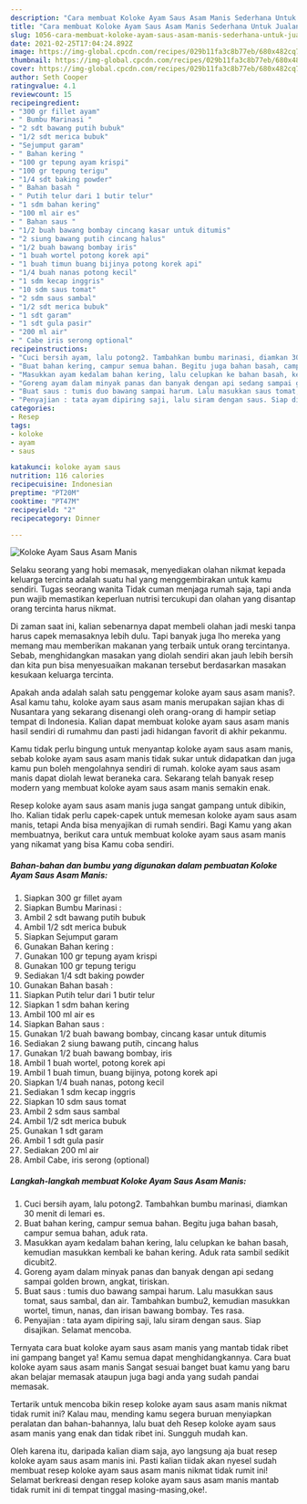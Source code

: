```yaml
---
description: "Cara membuat Koloke Ayam Saus Asam Manis Sederhana Untuk Jualan"
title: "Cara membuat Koloke Ayam Saus Asam Manis Sederhana Untuk Jualan"
slug: 1056-cara-membuat-koloke-ayam-saus-asam-manis-sederhana-untuk-jualan
date: 2021-02-25T17:04:24.892Z
image: https://img-global.cpcdn.com/recipes/029b11fa3c8b77eb/680x482cq70/koloke-ayam-saus-asam-manis-foto-resep-utama.jpg
thumbnail: https://img-global.cpcdn.com/recipes/029b11fa3c8b77eb/680x482cq70/koloke-ayam-saus-asam-manis-foto-resep-utama.jpg
cover: https://img-global.cpcdn.com/recipes/029b11fa3c8b77eb/680x482cq70/koloke-ayam-saus-asam-manis-foto-resep-utama.jpg
author: Seth Cooper
ratingvalue: 4.1
reviewcount: 15
recipeingredient:
- "300 gr fillet ayam"
- " Bumbu Marinasi "
- "2 sdt bawang putih bubuk"
- "1/2 sdt merica bubuk"
- "Sejumput garam"
- " Bahan kering "
- "100 gr tepung ayam krispi"
- "100 gr tepung terigu"
- "1/4 sdt baking powder"
- " Bahan basah "
- " Putih telur dari 1 butir telur"
- "1 sdm bahan kering"
- "100 ml air es"
- " Bahan saus "
- "1/2 buah bawang bombay cincang kasar untuk ditumis"
- "2 siung bawang putih cincang halus"
- "1/2 buah bawang bombay iris"
- "1 buah wortel potong korek api"
- "1 buah timun buang bijinya potong korek api"
- "1/4 buah nanas potong kecil"
- "1 sdm kecap inggris"
- "10 sdm saus tomat"
- "2 sdm saus sambal"
- "1/2 sdt merica bubuk"
- "1 sdt garam"
- "1 sdt gula pasir"
- "200 ml air"
- " Cabe iris serong optional"
recipeinstructions:
- "Cuci bersih ayam, lalu potong2. Tambahkan bumbu marinasi, diamkan 30 menit di lemari es."
- "Buat bahan kering, campur semua bahan. Begitu juga bahan basah, campur semua bahan, aduk rata."
- "Masukkan ayam kedalam bahan kering, lalu celupkan ke bahan basah, kemudian masukkan kembali ke bahan kering. Aduk rata sambil sedikit dicubit2."
- "Goreng ayam dalam minyak panas dan banyak dengan api sedang sampai golden brown, angkat, tiriskan."
- "Buat saus : tumis duo bawang sampai harum. Lalu masukkan saus tomat, saus sambal, dan air. Tambahkan bumbu2, kemudian masukkan wortel, timun, nanas, dan irisan bawang bombay. Tes rasa."
- "Penyajian : tata ayam dipiring saji, lalu siram dengan saus. Siap disajikan. Selamat mencoba."
categories:
- Resep
tags:
- koloke
- ayam
- saus

katakunci: koloke ayam saus 
nutrition: 116 calories
recipecuisine: Indonesian
preptime: "PT20M"
cooktime: "PT47M"
recipeyield: "2"
recipecategory: Dinner

---
```



![Koloke Ayam Saus Asam Manis](https://img-global.cpcdn.com/recipes/029b11fa3c8b77eb/680x482cq70/koloke-ayam-saus-asam-manis-foto-resep-utama.jpg)

Selaku seorang yang hobi memasak, menyediakan olahan nikmat kepada keluarga tercinta adalah suatu hal yang menggembirakan untuk kamu sendiri. Tugas seorang  wanita Tidak cuman menjaga rumah saja, tapi anda pun wajib memastikan keperluan nutrisi tercukupi dan olahan yang disantap orang tercinta harus nikmat.

Di zaman  saat ini, kalian sebenarnya dapat membeli olahan jadi meski tanpa harus capek memasaknya lebih dulu. Tapi banyak juga lho mereka yang memang mau memberikan makanan yang terbaik untuk orang tercintanya. Sebab, menghidangkan masakan yang diolah sendiri akan jauh lebih bersih dan kita pun bisa menyesuaikan makanan tersebut berdasarkan masakan kesukaan keluarga tercinta. 



Apakah anda adalah salah satu penggemar koloke ayam saus asam manis?. Asal kamu tahu, koloke ayam saus asam manis merupakan sajian khas di Nusantara yang sekarang disenangi oleh orang-orang di hampir setiap tempat di Indonesia. Kalian dapat membuat koloke ayam saus asam manis hasil sendiri di rumahmu dan pasti jadi hidangan favorit di akhir pekanmu.

Kamu tidak perlu bingung untuk menyantap koloke ayam saus asam manis, sebab koloke ayam saus asam manis tidak sukar untuk didapatkan dan juga kamu pun boleh mengolahnya sendiri di rumah. koloke ayam saus asam manis dapat diolah lewat beraneka cara. Sekarang telah banyak resep modern yang membuat koloke ayam saus asam manis semakin enak.

Resep koloke ayam saus asam manis juga sangat gampang untuk dibikin, lho. Kalian tidak perlu capek-capek untuk memesan koloke ayam saus asam manis, tetapi Anda bisa menyajikan di rumah sendiri. Bagi Kamu yang akan membuatnya, berikut cara untuk membuat koloke ayam saus asam manis yang nikamat yang bisa Kamu coba sendiri.

<!--inarticleads1-->

##### Bahan-bahan dan bumbu yang digunakan dalam pembuatan Koloke Ayam Saus Asam Manis:

1. Siapkan 300 gr fillet ayam
1. Siapkan  Bumbu Marinasi :
1. Ambil 2 sdt bawang putih bubuk
1. Ambil 1/2 sdt merica bubuk
1. Siapkan Sejumput garam
1. Gunakan  Bahan kering :
1. Gunakan 100 gr tepung ayam krispi
1. Gunakan 100 gr tepung terigu
1. Sediakan 1/4 sdt baking powder
1. Gunakan  Bahan basah :
1. Siapkan  Putih telur dari 1 butir telur
1. Siapkan 1 sdm bahan kering
1. Ambil 100 ml air es
1. Siapkan  Bahan saus :
1. Gunakan 1/2 buah bawang bombay, cincang kasar untuk ditumis
1. Sediakan 2 siung bawang putih, cincang halus
1. Gunakan 1/2 buah bawang bombay, iris
1. Ambil 1 buah wortel, potong korek api
1. Ambil 1 buah timun, buang bijinya, potong korek api
1. Siapkan 1/4 buah nanas, potong kecil
1. Sediakan 1 sdm kecap inggris
1. Siapkan 10 sdm saus tomat
1. Ambil 2 sdm saus sambal
1. Ambil 1/2 sdt merica bubuk
1. Gunakan 1 sdt garam
1. Ambil 1 sdt gula pasir
1. Sediakan 200 ml air
1. Ambil  Cabe, iris serong (optional)




<!--inarticleads2-->

##### Langkah-langkah membuat Koloke Ayam Saus Asam Manis:

1. Cuci bersih ayam, lalu potong2. Tambahkan bumbu marinasi, diamkan 30 menit di lemari es.
1. Buat bahan kering, campur semua bahan. Begitu juga bahan basah, campur semua bahan, aduk rata.
1. Masukkan ayam kedalam bahan kering, lalu celupkan ke bahan basah, kemudian masukkan kembali ke bahan kering. Aduk rata sambil sedikit dicubit2.
1. Goreng ayam dalam minyak panas dan banyak dengan api sedang sampai golden brown, angkat, tiriskan.
1. Buat saus : tumis duo bawang sampai harum. Lalu masukkan saus tomat, saus sambal, dan air. Tambahkan bumbu2, kemudian masukkan wortel, timun, nanas, dan irisan bawang bombay. Tes rasa.
1. Penyajian : tata ayam dipiring saji, lalu siram dengan saus. Siap disajikan. Selamat mencoba.




Ternyata cara buat koloke ayam saus asam manis yang mantab tidak ribet ini gampang banget ya! Kamu semua dapat menghidangkannya. Cara buat koloke ayam saus asam manis Sangat sesuai banget buat kamu yang baru akan belajar memasak ataupun juga bagi anda yang sudah pandai memasak.

Tertarik untuk mencoba bikin resep koloke ayam saus asam manis nikmat tidak rumit ini? Kalau mau, mending kamu segera buruan menyiapkan peralatan dan bahan-bahannya, lalu buat deh Resep koloke ayam saus asam manis yang enak dan tidak ribet ini. Sungguh mudah kan. 

Oleh karena itu, daripada kalian diam saja, ayo langsung aja buat resep koloke ayam saus asam manis ini. Pasti kalian tiidak akan nyesel sudah membuat resep koloke ayam saus asam manis nikmat tidak rumit ini! Selamat berkreasi dengan resep koloke ayam saus asam manis mantab tidak rumit ini di tempat tinggal masing-masing,oke!.

